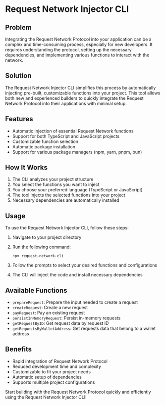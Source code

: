 # Request Network Injector CLI

## Problem

Integrating the Request Network Protocol into your application can be a complex and time-consuming process, especially for new developers. It requires understanding the protocol, setting up the necessary dependencies, and implementing various functions to interact with the network.

## Solution

The Request Network Injector CLI simplifies this process by automatically injecting pre-built, customizable functions into your project. This tool allows both new and experienced builders to quickly integrate the Request Network Protocol into their applications with minimal setup.

## Features

- Automatic injection of essential Request Network functions
- Support for both TypeScript and JavaScript projects
- Customizable function selection
- Automatic package installation
- Support for various package managers (npm, yarn, pnpm, bun)

## How It Works

1. The CLI analyzes your project structure
2. You select the functions you want to inject
3. You choose your preferred language (TypeScript or JavaScript)
4. The tool injects the selected functions into your project
5. Necessary dependencies are automatically installed

## Usage

To use the Request Network Injector CLI, follow these steps:

1. Navigate to your project directory
2. Run the following command:

   ```shell
   npx request-network-cli
   ```

3. Follow the prompts to select your desired functions and configurations
4. The CLI will inject the code and install necessary dependencies

## Available Functions

- `prepareRequest`: Prepare the input needed to create a request
- `createRequest`: Create a new request
- `payRequest`: Pay an existing request
- `persistInMemoryRequest`: Persist in-memory requests
- `getRequestByID`: Get request data by request ID
- `getRequestsByWalletAddress`: Get requests data that belong to a wallet address

## Benefits

- Rapid integration of Request Network Protocol
- Reduced development time and complexity
- Customizable to fit your project needs
- Automatic setup of dependencies
- Supports multiple project configurations

Start building with the Request Network Protocol quickly and efficiently using the Request Network Injector CLI!
